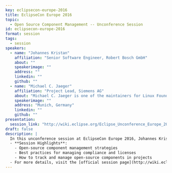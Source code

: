 ```yaml
---
key: eclipsecon-europe-2016
title: EclipseCon Europe 2016
topic: 
  - Open Source Component Management -- Unconference Session
id: eclipsecon-europe-2016
format: session
tags:
  - session
speakers:
  - name: "Johannes Kristan"
    affiliation: "Senior Software Engineer, Robert Bosch GmbH"
    about: ""
    speakerimage: ""
    address: ""
    linkedin: ""
    github: ""
  - name: "Michael C. Jaeger"
    affiliation: "Project Lead, Siemens AG"
    about: "Michael C. Jaeger is one of the maintainers for Linux Foundation's FOSSology and Eclipse SW360 projects, both available on Github and both in the area of OSS handling w.r.t. license compliance and component management. At Siemens Corporate Technology in Munich, Germany, Michael works in several roles as project lead, software architect, trainer and consultant for distributed systems, server applications and their development with open source software."
    speakerimage: ""
    address: "Munich, Germany"
    linkedin: ""
    github: ""
presentation: 
  session_link: "http://wiki.eclipse.org/Eclipse_Unconference_Europe_2016#Open_Source_Component_Management"
draft: false
description: |
  In this unconference session at EclipseCon Europe 2016, Johannes Kristan from Bosch Software Innovations GmbH and Michael C. Jaeger from Siemens AG discuss open-source component management. The session explores how organizations can manage open-source components effectively, address compliance challenges, and use best practices for component tracking and license management.
  - **Session Highlights**:
    - Open-source component management strategies
    - Best practices for managing compliance and licenses
    - How to track and manage open-source components in projects
  - For more details, visit the [official session page](http://wiki.eclipse.org/Eclipse_Unconference_Europe_2016#Open_Source_Component_Management).
---
```

